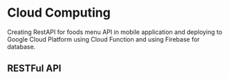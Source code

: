 # Cloud Computing
Creating RestAPI for foods menu API in mobile application and deploying to Google Cloud Platform using Cloud Function and using Firebase for database.

## RESTFul API
